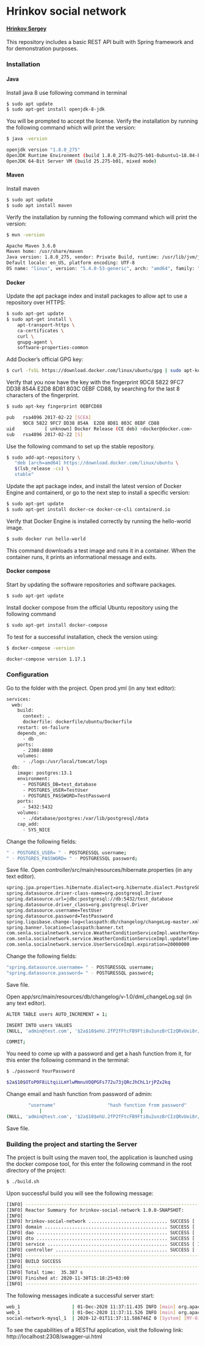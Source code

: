 # Hrinkov social network

#### [Hrinkov Sergey](https://www.linkedin.com/in/sergey-hrynkou-1646aa19a/)

This repository includes a basic REST API built with Spring framework and for demonstration purposes.

### Installation

#### Java
Install java 8 use following command in terminal
```sh
$ sudo apt update
$ sudo apt-get install openjdk-8-jdk
```
You will be prompted to accept the license.
Verify the installation by running the following command which will print the version:

```sh
$ java -version
```
```sh
openjdk version "1.8.0_275"
OpenJDK Runtime Environment (build 1.8.0_275-8u275-b01-0ubuntu1~18.04-b01)
OpenJDK 64-Bit Server VM (build 25.275-b01, mixed mode)
```

#### Maven
Install maven
```sh
$ sudo apt update
$ sudo apt install maven
```
Verify the installation by running the following command which will print the version:
```sh
$ mvn -version
```
```sh
Apache Maven 3.6.0
Maven home: /usr/share/maven
Java version: 1.8.0_275, vendor: Private Build, runtime: /usr/lib/jvm/java-8-openjdk-amd64/jre
Default locale: en_US, platform encoding: UTF-8
OS name: "linux", version: "5.4.0-53-generic", arch: "amd64", family: "unix"
```
#### Docker
Update the apt package index and install packages to allow apt to use a repository over HTTPS:
```sh
$ sudo apt-get update
$ sudo apt-get install \
    apt-transport-https \
    ca-certificates \
    curl \
    gnupg-agent \
    software-properties-common
```
Add Docker’s official GPG key:
```sh
$ curl -fsSL https://download.docker.com/linux/ubuntu/gpg | sudo apt-key add -
```
Verify that you now have the key with the fingerprint 9DC8 5822 9FC7 DD38 854A  E2D8 8D81 803C 0EBF CD88, by searching for the last 8 characters of the fingerprint.
```sh
$ sudo apt-key fingerprint 0EBFCD88
```
```sh
pub   rsa4096 2017-02-22 [SCEA]
      9DC8 5822 9FC7 DD38 854A  E2D8 8D81 803C 0EBF CD88
uid           [ unknown] Docker Release (CE deb) <docker@docker.com>
sub   rsa4096 2017-02-22 [S]
```
Use the following command to set up the stable repository.
```sh
$ sudo add-apt-repository \
   "deb [arch=amd64] https://download.docker.com/linux/ubuntu \
   $(lsb_release -cs) \
   stable"
```
Update the apt package index, and install the latest version of Docker Engine and containerd, or go to the next step to install a specific version:
```sh
$ sudo apt-get update
$ sudo apt-get install docker-ce docker-ce-cli containerd.io
```

Verify that Docker Engine is installed correctly by running the hello-world image.
```sh
$ sudo docker run hello-world
```
This command downloads a test image and runs it in a container. When the container runs, it prints an informational message and exits.

#### Docker compose
Start by updating the software repositories and software packages.
```sh
$ sudo apt-get update
```
Install docker compose from the official Ubuntu repository using the following command
```sh
$ sudo apt-get install docker-compose
``` 
To test for a successful installation, check the version using:
```sh
$ docker-compose -version
``` 
```sh
docker-compose version 1.17.1
```
### Configuration
Go to the folder with the project.
Open prod.yml (in any text editor):
```sh
services:
  web:
    build:
      context: .
      dockerfile: dockerfile/ubuntu/Dockerfile
    restart: on-failure
    depends_on:
      - db
    ports:
      - 2308:8080
    volumes:
      - ./logs:/usr/local/tomcat/logs
  db:
    image: postgres:13.1
    environment:
      - POSTGRES_DB=test_database
      - POSTGRES_USER=TestUser
      - POSTGRES_PASSWORD=TestPassword
    ports:
      - 5432:5432
    volumes:
      - ./database/postgres:/var/lib/postgresql/data
    cap_add:
      - SYS_NICE
```
Change the following fields:
```sh
" - POSTGRES_USER= " - POSTGRESSQL username;
" - POSTGRES_PASSWORD= " - POSTGRESSQL password;
```
Save file.
Open controller/src/main/resources/hibernate.properties (in any text editor).
```sh
spring.jpa.properties.hibernate.dialect=org.hibernate.dialect.PostgreSQL10Dialect
spring.datasource.driver-class-name=org.postgresql.Driver
spring.datasource.url=jdbc:postgresql://db:5432/test_database
spring.datasource.driver_class=org.postgresql.Driver
spring.datasource.username=TestUser
spring.datasource.password=TestPassword
spring.liquibase.change-log=classpath:db/changelog/changeLog-master.xml
spring.banner.location=classpath:banner.txt
com.senla.socialnetwork.service.WeatherConditionServiceImpl.weatherKey=b68b4778fdca71f0acfc8b78bb3bb162
com.senla.socialnetwork.service.WeatherConditionServiceImpl.updateTime=1800
com.senla.socialnetwork.service.UserServiceImpl.expiration=20000000
```
Change the following fields:
```sh
"spring.datasource.username= " - POSTGRESSQL username;
"spring.datasource.password= " - POSTGRESSQL password;
```
Save file.

Open app/src/main/resources/db/changelog/v-1.0/dml_changeLog.sql (in any text editor).
```sh
ALTER TABLE users AUTO_INCREMENT = 1;

INSERT INTO users VALUES
(NULL, 'admin@test.com', '$2a$10$ehU.2fP2fFtcFB9Fti8u2unzBrCIzQRvUei8r/ppUzxlBxSP86eH2', 'ROLE_ADMIN');

COMMIT;
```
You need to come up with a password and get a hash function from it, for this enter the following command in the terminal:
```sh
$ ./password YourPassword
```
```sh
$2a$10$OToP0F8iLtqiiLmYlwMmnuVOQPGFs772u73jQRcJhChL1rjPZx2kq
```
Сhange email and hash function from password of admin:
```sh
        "username"                   "hash function from password"
            |                                    |
(NULL, 'admin@test.com', '$2a$10$ehU.2fP2fFtcFB9Fti8u2unzBrCIzQRvUei8r/ppUzxlBxSP86eH2', 'ROLE_ADMIN');
```
Save file.
### Building the project and starting the Server
The project is built using the maven tool, the application is launched using the docker compose tool, 
for this enter the following command in the root directory of the project:
```sh
$ ./build.sh
```
Upon successful build you will see the following message:
```sh
[INFO] ------------------------------------------------------------------------
[INFO] Reactor Summary for hrinkov-social-network 1.0.0-SNAPSHOT:
[INFO] 
[INFO] hrinkov-social-network ............................. SUCCESS [  2.982 s]
[INFO] domain ............................................. SUCCESS [  5.830 s]
[INFO] dao ................................................ SUCCESS [  4.093 s]
[INFO] dto ................................................ SUCCESS [  1.841 s]
[INFO] service ............................................ SUCCESS [ 13.774 s]
[INFO] controller ......................................... SUCCESS [  6.563 s]
[INFO] ------------------------------------------------------------------------
[INFO] BUILD SUCCESS
[INFO] ------------------------------------------------------------------------
[INFO] Total time:  35.387 s
[INFO] Finished at: 2020-11-30T15:18:25+03:00
[INFO] ------------------------------------------------------------------------
```
The following messages indicate a successful server start:
```sh
web_1                   | 01-Dec-2020 11:37:11.435 INFO [main] org.apache.coyote.AbstractProtocol.start Starting ProtocolHandler ["http-nio-8080"]
web_1                   | 01-Dec-2020 11:37:11.526 INFO [main] org.apache.catalina.startup.Catalina.start Server startup in 21059 ms
social-network-mysql_1  | 2020-12-01T11:37:11.586746Z 0 [System] [MY-010931] [Server] /usr/sbin/mysqld: ready for connections. Version: '8.0.22'  socket: '/var/run/mysqld/mysqld.sock'  port: 3306  MySQL Community Server - GPL.
```
To see the capabilities of a RESTful application, visit the following link:
http://localhost:2308/swagger-ui.html
